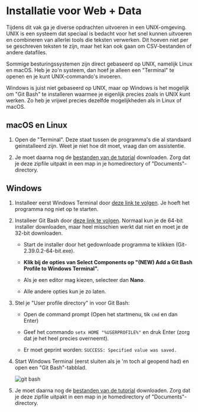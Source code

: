 # Installatie voor Web + Data

Tijdens dit vak ga je diverse opdrachten uitvoeren in een UNIX-omgeving.
UNIX is een systeem dat speciaal is bedacht voor het snel kunnen uitvoeren en combineren van allerlei tools die teksten verwerken. Dit hoeven niet per se geschreven teksten te zijn, maar het kan ook gaan om CSV-bestanden of andere datafiles.

Sommige besturingssystemen zijn direct gebaseerd op UNIX, namelijk Linux en macOS. Heb je zo'n systeem, dan hoef je alleen een "Terminal" te openen en je kunt UNIX-commando's invoeren.

Windows is juist niet gebaseerd op UNIX, maar op Windows is het mogelijk om "Git Bash" te installeren waarmee je eigenlijk precies zoals in UNIX kunt werken. Zo heb je vrijwel precies dezelfde mogelijkheden als in Linux of macOS.

## macOS en Linux

1. Open de "Terminal". Deze staat tussen de programma's die al standaard geinstalleerd zijn. Weet je niet hoe dit moet, vraag dan om assistentie.

2. Je moet daarna nog de [bestanden van de tutorial](https://swcarpentry.github.io/shell-novice/data/shell-lesson-data.zip) downloaden. Zorg dat je deze zipfile uitpakt in een map in je homedirectory of "Documents"-directory.

## Windows

1. Installeer eerst Windows Terminal door [deze link te volgen](https://aka.ms/terminal). Je hoeft het programma nog niet op te starten.

2. Installeer Git Bash door [deze link te volgen](https://git-scm.com/download/win). Normaal kun je de 64-bit installer downloaden, maar heel misschien werkt dat niet en moet je de 32-bit downloaden.

    - Start de installer door het gedownloade programma te klikken (Git-2.39.0.2-64-bit.exe).

    - **Klik bij de opties van Select Components op "(NEW) Add a Git Bash Profile to Windows Terminal".**

    - Als je een editor mag kiezen, selecteer dan **Nano**.

    - Alle andere opties kun je zo laten.

3. Stel je "User profile directory" in voor Git Bash:

    - Open de command prompt (Open het startmenu, tik `cmd` en dan Enter)

    - Geef het commando `setx HOME "%USERPROFILE%"` en druk Enter (zorg dat je het heel precies overneemt).
    
    - Er moet geprint worden: `SUCCESS: Specified value was saved.`

4. Start Windows Terminal (eerst sluiten als je 'm toch al geopend had) en open een "Git Bash"-tabblad.

    ![git bash](gitbash.png)

5. Je moet daarna nog de [bestanden van de tutorial](https://swcarpentry.github.io/shell-novice/data/shell-lesson-data.zip) downloaden. Zorg dat je deze zipfile uitpakt in een map in je homedirectory of "Documents"-directory.
